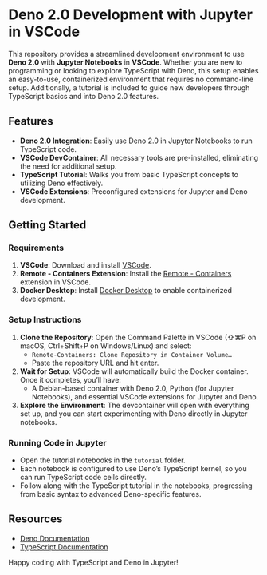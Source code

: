 # Deno 2.0 Development with Jupyter in VSCode
This repository provides a streamlined development environment to use **Deno 2.0** with **Jupyter Notebooks** in **VSCode**. Whether you are new to programming or looking to explore TypeScript with Deno, this setup enables an easy-to-use, containerized environment that requires no command-line setup. Additionally, a tutorial is included to guide new developers through TypeScript basics and into Deno 2.0 features.

## Features
- **Deno 2.0 Integration**: Easily use Deno 2.0 in Jupyter Notebooks to run TypeScript code.
- **VSCode DevContainer**: All necessary tools are pre-installed, eliminating the need for additional setup.
- **TypeScript Tutorial**: Walks you from basic TypeScript concepts to utilizing Deno effectively.
- **VSCode Extensions**: Preconfigured extensions for Jupyter and Deno development.

## Getting Started
### Requirements
1. **VSCode**: Download and install [VSCode](https://code.visualstudio.com/).
2. **Remote - Containers Extension**: Install the [Remote - Containers](https://marketplace.visualstudio.com/items?itemName=ms-vscode-remote.remote-containers) extension in VSCode.
3. **Docker Desktop**: Install [Docker Desktop](https://www.docker.com/products/docker-desktop/) to enable containerized development.

### Setup Instructions
1. **Clone the Repository**: Open the Command Palette in VSCode (⇧⌘P on macOS, Ctrl+Shift+P on Windows/Linux) and select:
   - `Remote-Containers: Clone Repository in Container Volume…`
   - Paste the repository URL and hit enter.
2. **Wait for Setup**: VSCode will automatically build the Docker container. Once it completes, you’ll have:
   - A Debian-based container with Deno 2.0, Python (for Jupyter Notebooks), and essential VSCode extensions for Jupyter and Deno.
3. **Explore the Environment**: The devcontainer will open with everything set up, and you can start experimenting with Deno directly in Jupyter notebooks.
### Running Code in Jupyter
- Open the tutorial notebooks in the `tutorial` folder.
- Each notebook is configured to use Deno’s TypeScript kernel, so you can run TypeScript code cells directly.
- Follow along with the TypeScript tutorial in the notebooks, progressing from basic syntax to advanced Deno-specific features.
## Resources
- [Deno Documentation](https://deno.land/manual)
- [TypeScript Documentation](https://www.typescriptlang.org/docs/)

Happy coding with TypeScript and Deno in Jupyter!
